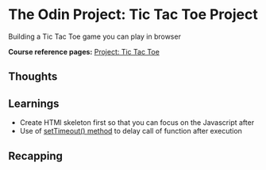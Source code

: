 # The Odin Project: Tic Tac Toe Project

Building a Tic Tac Toe game you can play in browser

**Course reference pages:**
[Project: Tic Tac Toe](https://www.theodinproject.com/lessons/node-path-javascript-tic-tac-toe)

## Thoughts

## Learnings
- Create HTMl skeleton first so that you can focus on the Javascript after
- Use of [setTimeout() method](https://www.tutorialspoint.com/How-to-delay-a-JavaScript-function-call-using-JavaScript) to delay call of function after execution

## Recapping
